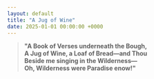```yaml
---
layout: default
title: "A Jug of Wine"
date: 2025-01-01 00:00:00 +0000
---
```


> **"A Book of Verses underneath the Bough,  
> A Jug of Wine, a Loaf of Bread—and Thou  
> Beside me singing in the Wilderness—  
> Oh, Wilderness were Paradise enow!"**